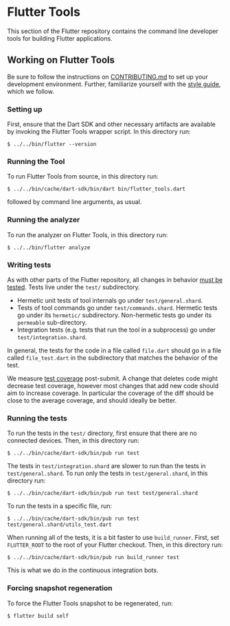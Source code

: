 # Flutter Tools

This section of the Flutter repository contains the command line developer tools
for building Flutter applications.

## Working on Flutter Tools

Be sure to follow the instructions on [CONTRIBUTING.md](../../CONTRIBUTING.md)
to set up your development environment. Further, familiarize yourself with the
[style guide](https://github.com/flutter/flutter/wiki/Style-guide-for-Flutter-repo),
which we follow.

### Setting up

First, ensure that the Dart SDK and other necessary artifacts are available by
invoking the Flutter Tools wrapper script. In this directory run:
```shell
$ ../../bin/flutter --version
```

### Running the Tool

To run Flutter Tools from source, in this directory run:
```shell
$ ../../bin/cache/dart-sdk/bin/dart bin/flutter_tools.dart
```
followed by command line arguments, as usual.


### Running the analyzer

To run the analyzer on Flutter Tools, in this directory run:
```shell
$ ../../bin/flutter analyze
```

### Writing tests

As with other parts of the Flutter repository, all changes in behavior [must be
tested](https://github.com/flutter/flutter/wiki/Style-guide-for-Flutter-repo#write-test-find-bug).
Tests live under the `test/` subdirectory.
- Hermetic unit tests of tool internals go under `test/general.shard`.
- Tests of tool commands go under `test/commands.shard`. Hermetic tests go under
  its `hermetic/` subdirectory. Non-hermetic tests go under its `permeable`
  sub-directory.
- Integration tests (e.g. tests that run the tool in a subprocess) go under
  `test/integration.shard`.

In general, the tests for the code in a file called `file.dart` should go in a
file called `file_test.dart` in the subdirectory that matches the behavior of
the test.

We measure [test coverage](https://codecov.io/gh/flutter/flutter) post-submit.
A change that deletes code might decrease test coverage, however most changes
that add new code should aim to increase coverage. In particular the coverage
of the diff should be close to the average coverage, and should ideally be
better.

### Running the tests

To run the tests in the `test/` directory, first ensure that there are no
connected devices. Then, in this directory run:
```shell
$ ../../bin/cache/dart-sdk/bin/pub run test
```

The tests in `test/integration.shard` are slower to run than the tests in
`test/general.shard`. To run only the tests in `test/general.shard`, in this
directory run:
```shell
$ ../../bin/cache/dart-sdk/bin/pub run test test/general.shard
```

To run the tests in a specific file, run:
```shell
$ ../../bin/cache/dart-sdk/bin/pub run test test/general.shard/utils_test.dart
```

When running all of the tests, it is a bit faster to use `build_runner`. First,
set `FLUTTER_ROOT` to the root of your Flutter checkout. Then, in this directory
run:
```shell
$ ../../bin/cache/dart-sdk/bin/pub run build_runner test
```
This is what we do in the continuous integration bots.

### Forcing snapshot regeneration

To force the Flutter Tools snapshot to be regenerated, run:
```shell
$ flutter build self
```
